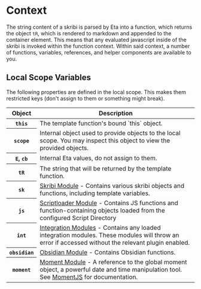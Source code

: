 # Context 

The string content of a skribi is parsed by Eta into a function, which returns the object `tR`, which is rendered to markdown and appended to the container element. This means that any evaluated javascript inside of the skribi is invoked within the function context. Within said context, a number of functions, variables, references, and helper components are available to you.

## Local Scope Variables

The following properties are defined in the local scope. This makes them restricted keys (don't assign to them or something might break).

<table>
    <thead><th>Object</th><th>Description</th></thead>
    <tbody>
        <tr><th><code>this</code></th><td> The template function's bound `this` object.</td></tr>
        <tr><th><code>scope</code></th><td> Internal object used to provide objects to the local scope. You may inspect this object to view the provided objects.</td></tr>
        <tr><th><code>E</code>, <code>cb</code></th><td> Internal Eta values, do not assign to them.</td></tr>
        <tr><th><code>tR</code></th><td> The string that will be returned by the template function.</td></tr>
        <tr><th><code>sk</code></th><td><a href='/obsidian-skribi/scripting/modules/sk/child'>Skribi Module</a> - Contains various skribi objects and functions, including template variables.</td></tr>
        <tr><th><code>js</code></th><td><a href='/obsidian-skribi/scripting/scriptloader/'>Scriptloader Module</a> - Contains JS functions and function-containing objects loaded from the configured Script Directory</td></tr>
        <tr><th><code>int</code></th><td><a href='/obsidian-skribi/scripting/integrations/'>Integration Modules</a> - Contains any loaded integration modules. These modules will throw an error if accessed without the relevant plugin enabled. </td></th>
        <tr><th><code>obsidian</code></th><td><a href='/obsidian-skribi/scripting/integrations/'>Obsidian Module</a> - Contains Obsidian functions.</td></th>
        <tr><th><code>moment</code></th><td><a href='/obsidian-skribi/scripting/integrations/'>Moment Module</a> - A reference to the global moment object, a powerful date and time manipulation tool. See <a href='https://momentjs.com/'>MomentJS</a> for documentation.</td></th>
    <tbody>
</table>

